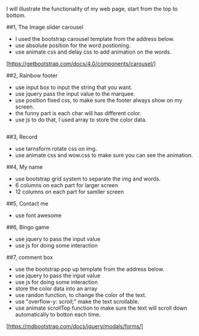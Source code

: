 I will illustrate the functionality of my web page, start from the top to bottom.

##1, The Image slider carousel

- I used the bootstrap carousel template from the address below.
- use absolute position for the word postioning.
- use animate css and delay css to add animation on the words.


[https://getbootstrap.com/docs/4.0/components/carousel/]


##2, Rainbow footer
- use input box to input the string that you want.
- use jquery pass the input value to the marquee.
- use position fixed css, to make sure the footer always show on my screen.      
- the funny part is each char will has different color.
- use js to do that, I used array to store the color data.


<marquee id="marquee" behavior="scroll" direction="left"></marquee>


##3, Record 
- use tarnsform rotate css on img.
- use animate css and wow.css to make sure you can see the animation.


##4, My name
- use bootstrap grid system to separate the img and words.
- 6 columns on each part for larger screen
- 12 columns on each part for samller screen 


##5, Contact me
- use font awesome


##6, Bingo game
- use jquery to pass the input value
- use js for doing some interaction


##7, comment box
- use the bootstrap pop up template from the address below.
- use jquery to pass the input value
- use js for doing some interaction
- store the color data into an array
- use randon function, to change the color of the text.
- use "overflow-y: scroll;" make the text scrollable.
- use animate scrollTop function to make sure the text will scroll down automatically to botton each time.


[https://mdbootstrap.com/docs/jquery/modals/forms/]







